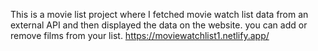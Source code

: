 This is a movie list project where I fetched movie watch list data from an external API and then displayed the data on the website. you can add or remove films from your list.                                                                              https://moviewatchlist1.netlify.app/      
 

